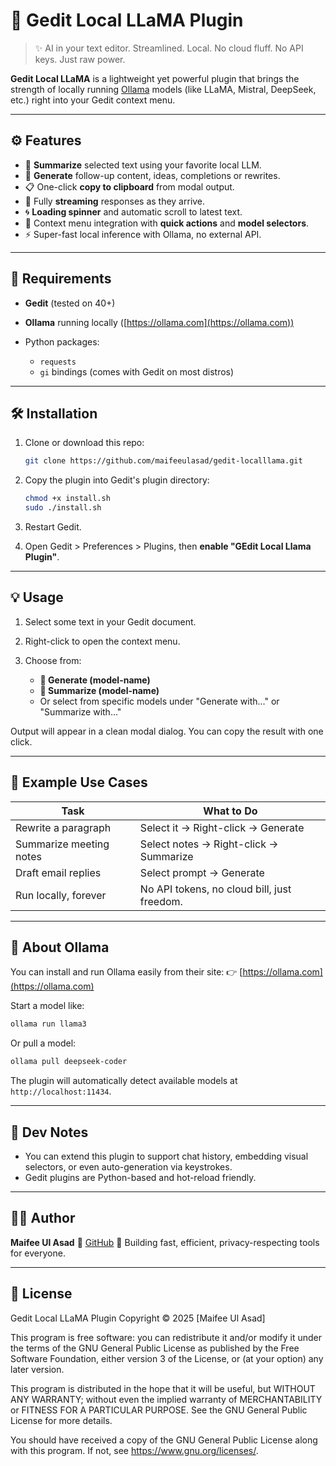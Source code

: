 # 🦙 Gedit Local LLaMA Plugin

> ✨ AI in your text editor. Streamlined. Local. No cloud fluff. No API keys. Just raw power.

**Gedit Local LLaMA** is a lightweight yet powerful plugin that brings the strength of locally running [Ollama](https://ollama.com) models (like LLaMA, Mistral, DeepSeek, etc.) right into your Gedit context menu.

---

## ⚙️ Features

* 📝 **Summarize** selected text using your favorite local LLM.
* 🔮 **Generate** follow-up content, ideas, completions or rewrites.
* 📋 One-click **copy to clipboard** from modal output.
* 🔄 Fully **streaming** responses as they arrive.
* 🌀 **Loading spinner** and automatic scroll to latest text.
* 📑 Context menu integration with **quick actions** and **model selectors**.
* ⚡ Super-fast local inference with Ollama, no external API.

---

## 🔧 Requirements

* **Gedit** (tested on 40+)
* **Ollama** running locally ([https://ollama.com](https://ollama.com))
* Python packages:

  * `requests`
  * `gi` bindings (comes with Gedit on most distros)

---

## 🛠️ Installation

1. Clone or download this repo:

   ```bash
   git clone https://github.com/maifeeulasad/gedit-localllama.git
   ```

2. Copy the plugin into Gedit's plugin directory:

   ```bash
   chmod +x install.sh
   sudo ./install.sh
   ```

3. Restart Gedit.

4. Open Gedit > Preferences > Plugins, then **enable "GEdit Local Llama Plugin"**.

---

## 💡 Usage

1. Select some text in your Gedit document.
2. Right-click to open the context menu.
3. Choose from:

   * **🔮 Generate (model-name)**
   * **📝 Summarize (model-name)**
   * Or select from specific models under "Generate with..." or "Summarize with..."

Output will appear in a clean modal dialog. You can copy the result with one click.

---

## 🤖 Example Use Cases

| Task                    | What to Do                                  |
| ----------------------- | ------------------------------------------- |
| Rewrite a paragraph     | Select it → Right-click → Generate          |
| Summarize meeting notes | Select notes → Right-click → Summarize      |
| Draft email replies     | Select prompt → Generate                    |
| Run locally, forever    | No API tokens, no cloud bill, just freedom. |

---

## 🧠 About Ollama

You can install and run Ollama easily from their site:
👉 [https://ollama.com](https://ollama.com)

Start a model like:

```bash
ollama run llama3
```

Or pull a model:

```bash
ollama pull deepseek-coder
```

The plugin will automatically detect available models at `http://localhost:11434`.

---

## 🧪 Dev Notes

* You can extend this plugin to support chat history, embedding visual selectors, or even auto-generation via keystrokes.
* Gedit plugins are Python-based and hot-reload friendly.

---

## 👨‍💻 Author

**Maifee Ul Asad**
🔗 [GitHub](https://github.com/maifeeulasad)
🚀 Building fast, efficient, privacy-respecting tools for everyone.

---

## 📄 License

Gedit Local LLaMA Plugin
Copyright © 2025 [Maifee Ul Asad]

This program is free software: you can redistribute it and/or modify it under the terms of the GNU General Public License as published by the Free Software Foundation, either version 3 of the License, or (at your option) any later version.

This program is distributed in the hope that it will be useful, but WITHOUT ANY WARRANTY; without even the implied warranty of MERCHANTABILITY or FITNESS FOR A PARTICULAR PURPOSE. See the GNU General Public License for more details.

You should have received a copy of the GNU General Public License along with this program. If not, see https://www.gnu.org/licenses/.